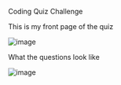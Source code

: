 Coding Quiz Challenge

This is my front page of the quiz

![image](https://user-images.githubusercontent.com/101363899/167318161-217d2682-ee01-4cee-803e-14293df47578.png)

What the questions look like

![image](https://user-images.githubusercontent.com/101363899/167318169-928b3b87-73c3-406b-bb4b-136ffd6d9422.png)
